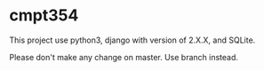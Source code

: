 # cmpt354
This project use python3, django with version of 2.X.X, and SQLite.

Please don't make any change on master. Use branch instead.

